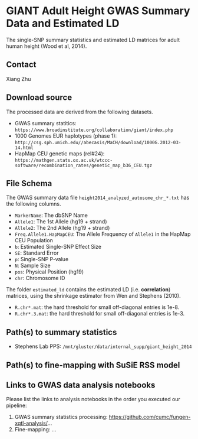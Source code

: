# GIANT Adult Height GWAS Summary Data and Estimated LD

The single-SNP summary statistics and estimated LD matrices for adult human height (Wood et al, 2014).

## Contact

Xiang Zhu

## Download source

The processed data are derived from the following datasets.

- GWAS summary statitics: `https://www.broadinstitute.org/collaboration/giant/index.php`
- 1000 Genomes EUR haplotypes (phase 1): `http://csg.sph.umich.edu//abecasis/MaCH/download/1000G.2012-03-14.html`
- HapMap CEU genetic maps (rel#24): `https://mathgen.stats.ox.ac.uk/wtccc-software/recombination_rates/genetic_map_b36_CEU.tgz`

## File Schema

The GWAS summary data file `height2014_analyzed_autosome_chr_*.txt` has the following columns.

- `MarkerName`: The dbSNP Name 
- `Allele1`: The 1st Allele (hg19 + strand)
- `Allele2`: The 2nd Allele (hg19 + strand) 
- `Freq.Allele1.HapMapCEU`: The Allele Frequency of `Allele1` in the HapMap CEU Population 
- `b`: Estimated Single-SNP Effect Size
- `SE`: Standard Error
- `p`: Single-SNP P-value 
- `N`: Sample Size
- `pos`: Physical Position (hg19)
- `chr`: Chromosome ID

The folder `estimated_ld` contains the estimated LD (i.e. **correlation**) matrices, using the shrinkage estimator from Wen and Stephens (2010).

- `R.chr*.mat`: the hard threshold for small off-diagonal entries is 1e-8.
- `R.chr*.3.mat`: the hard threshold for small off-diagonal entries is 1e-3.

## Path(s) to summary statistics

- Stephens Lab PPS: `/mnt/gluster/data/internal_supp/giant_height_2014`

## Path(s) to fine-mapping with SuSiE RSS model

## Links to GWAS data analysis notebooks

Please list the links to analysis notebooks in the order you executed our pipeline:

1. GWAS summary statistics processing: https://github.com/cumc/fungen-xqtl-analysis/...
2. Fine-mapping: ...